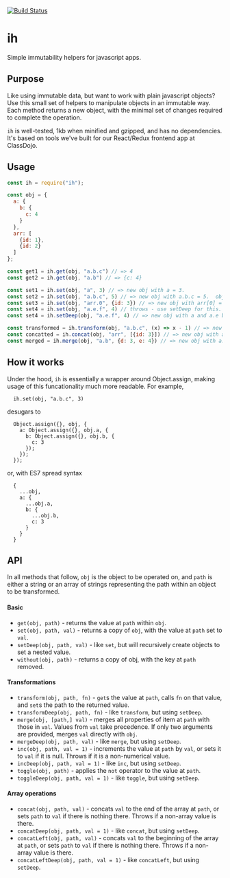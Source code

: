 [![Build Status](https://travis-ci.org/peterkhayes/ih.svg?branch=master)](https://travis-ci.org/peterkhayes/ih)  
# ih
Simple immutability helpers for javascript apps.

## Purpose
Like using immutable data, but want to work with plain javascript objects?  Use this small set of helpers to manipulate objects in an immutable way. Each method returns a new object, with the minimal set of changes required to complete the operation.

`ih` is well-tested, 1kb when minified and gzipped, and has no dependencies.  It's based on tools we've built for our React/Redux frontend app at ClassDojo.

## Usage
```js
const ih = require("ih");

const obj = {
  a: {
    b: {
      c: 4
    }
  },
  arr: [
    {id: 1},
    {id: 2}
  ]
};

const get1 = ih.get(obj, "a.b.c") // => 4
const get2 = ih.get(obj, "a.b") // => {c: 4}

const set1 = ih.set(obj, "a", 3) // => new obj with a = 3.
const set2 = ih.set(obj, "a.b.c", 5) // => new obj with a.b.c = 5.  obj.a and obj.a.b are both new objects.
const set3 = ih.set(obj, "arr.0", {id: 3}) // => new obj with arr[0] = {id: 3}.  arr is a new array, second item is not.
const set4 = ih.set(obj, "a.e.f", 4) // throws - use setDeep for this.
const set4 = ih.setDeep(obj, "a.e.f", 4) // => new obj with a and a.e both objects, and a.e.f == 4.

const transformed = ih.transform(obj, "a.b.c", (x) => x - 1) // => new obj with a.b.c = 3.
const concatted = ih.concat(obj, "arr", [{id: 3}]) // => new obj with a new array with an extra item at arr.
const merged = ih.merge(obj, "a.b", {d: 3, e: 4}) // => new obj with a.b now having 3 keys.
```

## How it works
Under the hood, `ih` is essentially a wrapper around Object.assign, making usage of this funcationality much more readable. For example,  
```
  ih.set(obj, "a.b.c", 3)
```
desugars to  
```
  Object.assign({}, obj, {
    a: Object.assign({}, obj.a, {
      b: Object.assign({}, obj.b, {
        c: 3
      });
    });
  });
```
or, with ES7 spread syntax  
```
  {
    ...obj,
    a: {
      ...obj.a,
      b: {
        ...obj.b,
        c: 3
      }
    }
  }
```

## API

In all methods that follow, `obj` is the object to be operated on, and `path` is either a string or an array of strings representing the path within an object to be transformed.

#### Basic
- `get(obj, path)` - returns the value at `path` within `obj`.
- `set(obj, path, val)` - returns a copy of `obj`, with the value at `path` set to `val`.
- `setDeep(obj, path, val)` - like `set`, but will recursively create objects to set a nested value.  
- `without(obj, path)` - returns a copy of obj, with the key at `path` removed.

#### Transformations
- `transform(obj, path, fn)` - `get`s the value at `path`, calls `fn` on that value, and `set`s the path to the returned value.
- `transformDeep(obj, path, fn)` - like `transform`, but using `setDeep`.
- `merge(obj, [path,] val)` - merges all properties of item at `path` with those in `val`.  Values from `val` take precedence.  If only two arguments are provided, merges `val` directly with `obj`. 
- `mergeDeep(obj, path, val)` - like `merge`, but using `setDeep`.
- `inc(obj, path, val = 1)` - increments the value at `path` by `val`, or sets it to `val` if it is null.  Throws if it is a non-numerical value.
- `incDeep(obj, path, val = 1)` - like `inc`, but using `setDeep`.
- `toggle(obj, path)` - applies the `not` operator to the value at `path`.
- `toggleDeep(obj, path, val = 1)` - like `toggle`, but using `setDeep`.

#### Array operations
- `concat(obj, path, val)` - concats `val` to the end of the array at `path`, or sets `path` to `val` if there is nothing there.  Throws if a non-array value is there.
- `concatDeep(obj, path, val = 1)` - like `concat`, but using `setDeep`.
- `concatLeft(obj, path, val)` - concats `val` to the beginning of the array at `path`, or sets `path` to `val` if there is nothing there.  Throws if a non-array value is there.
- `concatLeftDeep(obj, path, val = 1)` - like `concatLeft`, but using `setDeep`.
